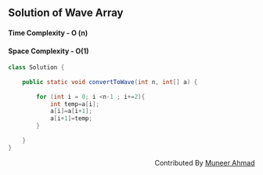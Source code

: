 ## Solution of Wave Array
#### Time Complexity - O (n)
#### Space Complexity - O(1)

```java 
class Solution {
  
    public static void convertToWave(int n, int[] a) {
      
        for (int i = 0; i <n-1 ; i+=2){
            int temp=a[i];
            a[i]=a[i+1];
            a[i+1]=temp;
        }
        
    }
}
```
<div  align="right"> 
   Contributed By <a href="https://github.com/rath23"> Muneer Ahmad</a>
</div>
